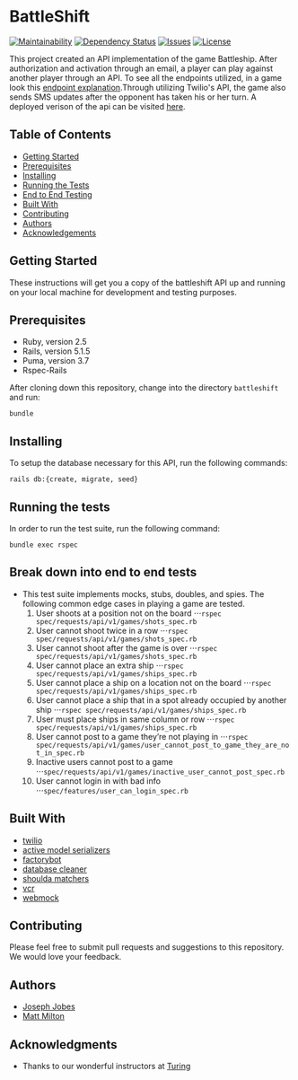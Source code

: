 # BattleShift
[![Maintainability](https://api.codeclimate.com/v1/badges/5c7d6df27102140dc5a3/maintainability)](https://codeclimate.com/github/mgmilton/battleshift/maintainability)
[![Dependency Status](https://beta.gemnasium.com/badges/github.com/mgmilton/battleshift.svg)](https://beta.gemnasium.com/projects/github.com/mgmilton/battleshift)
[![Issues](https://img.shields.io/github/issues/mgmilton/battleshift.svg?style=flat-square)](https://github.com/mgmilton/battleshift/issues)
[![License](https://img.shields.io/badge/license-MIT-brightgreen.svg?style=flat-square)](http://opensource.org/licenses/MIT)

This project created an API implementation of the game Battleship. After authorization and activation through an email, a player can play against another player through an API. To see all the endpoints utilized, in a game look this [endpoint explanation](https://github.com/mgmilton/battleshift/blob/master/endpoint_explanations.md).Through utilizing Twilio's API, the game also sends SMS updates after the opponent has taken his or her turn. A deployed verison of the api can be visited [here](https://battleshift.herokuapp.com/).

## Table of Contents
- [Getting Started](#getting-started)
- [Prerequisites](#prequisites)
- [Installing](#installing)
- [Running the Tests](#running-the-tests)
- [End to End Testing](#break-down-into-end-to-end-tests)
- [Built With](#built-with)
- [Contributing](#contributing)
- [Authors](#authors)
- [Acknowledgements](#acknowledgments)

## Getting Started

These instructions will get you a copy of the battleshift API up and running on your local machine for development and testing purposes.

## Prerequisites


* Ruby, version 2.5
* Rails, version 5.1.5
* Puma, version 3.7
* Rspec-Rails

After cloning down this repository, change into the directory ```battleshift``` and run:

```
bundle
```

## Installing

To setup the database necessary for this API, run the following commands:

```
rails db:{create, migrate, seed}
```



## Running the tests

In order to run the test suite, run the following command:
```
bundle exec rspec
```

## Break down into end to end tests

* This test suite implements mocks, stubs, doubles, and spies. The following common edge cases in playing a game are tested.
  1. User shoots at a position not on the board
  ⋅⋅⋅```rspec spec/requests/api/v1/games/shots_spec.rb```
  2. User cannot shoot twice in a row
  ⋅⋅⋅```rspec spec/requests/api/v1/games/shots_spec.rb```
  3. User cannot shoot after the game is over
  ⋅⋅⋅```rspec spec/requests/api/v1/games/shots_spec.rb```
  4. User cannot place an extra ship
  ⋅⋅⋅```rspec spec/requests/api/v1/games/ships_spec.rb```
  5. User cannot place a ship on a location not on the board
  ⋅⋅⋅```rspec spec/requests/api/v1/games/ships_spec.rb```
  6. User cannot place a ship that in a spot already occupied by another ship
  ⋅⋅⋅```rspec spec/requests/api/v1/games/ships_spec.rb```
  7. User must place ships in same column or row
  ⋅⋅⋅```rspec spec/requests/api/v1/games/ships_spec.rb```
  8. User cannot post to a game they’re not playing in
  ⋅⋅⋅```rspec spec/requests/api/v1/games/user_cannot_post_to_game_they_are_not_in_spec.rb```
  9. Inactive users cannot post to a game
  ⋅⋅⋅```spec/requests/api/v1/games/inactive_user_cannot_post_spec.rb```
  10. User cannot login in with bad info
  ⋅⋅⋅```spec/features/user_can_login_spec.rb```

## Built With
* [twilio](https://github.com/twilio/twilio-ruby)
* [active model serializers](https://github.com/rails-api/active_model_serializers)
* [factorybot](https://github.com/thoughtbot/factory_bot)
* [database cleaner](https://github.com/DatabaseCleaner/database_cleaner)
* [shoulda matchers](https://github.com/thoughtbot/shoulda-matchers)
* [vcr](https://github.com/vcr/vcr)
* [webmock](https://github.com/bblimke/webmock)


## Contributing

Please feel free to submit pull requests and suggestions to this repository. We would love your feedback.

## Authors

* [Joseph Jobes](https://github.com/AtmaVichara)
* [Matt Milton](https://github.com/mgmilton)


## Acknowledgments

* Thanks to our wonderful instructors at [Turing](https://github.com/turingschool)

